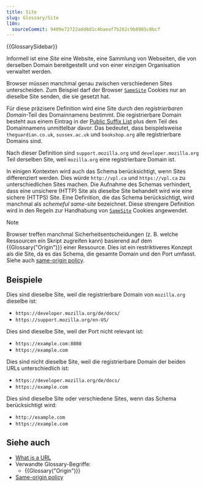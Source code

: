 ```yaml
---
title: Site
slug: Glossary/Site
l10n:
  sourceCommit: 9409e72722add6d1c4baeaf7b262c9b0985c0bcf
---
```


{{GlossarySidebar}}

Informell ist eine _Site_ eine Website, eine Sammlung von Webseiten, die von derselben Domain bereitgestellt und von einer einzigen Organisation verwaltet werden.

Browser müssen manchmal genau zwischen verschiedenen Sites unterscheiden. Zum Beispiel darf der Browser [`SameSite`](/de/docs/Web/HTTP/Headers/Set-Cookie#samesitesamesite-value) Cookies nur an dieselbe Site senden, die sie gesetzt hat.

Für diese präzisere Definition wird eine Site durch den _registrierbaren Domain_-Teil des Domainnamens bestimmt. Die registrierbare Domain besteht aus einem Eintrag in der [Public Suffix List](https://publicsuffix.org/list/) plus dem Teil des Domainnamens unmittelbar davor. Das bedeutet, dass beispielsweise `theguardian.co.uk`, `sussex.ac.uk` und `bookshop.org` alle registrierbare Domains sind.

Nach dieser Definition sind `support.mozilla.org` und `developer.mozilla.org` Teil derselben Site, weil `mozilla.org` eine registrierbare Domain ist.

In einigen Kontexten wird auch das Schema berücksichtigt, wenn Sites differenziert werden. Dies würde `http://vpl.ca` und `https://vpl.ca` zu unterschiedlichen Sites machen. Die Aufnahme des Schemas verhindert, dass eine unsichere (HTTP) Site als dieselbe Site behandelt wird wie eine sichere (HTTPS) Site. Eine Definition, die das Schema berücksichtigt, wird manchmal als _schemeful same-site_ bezeichnet. Diese strengere Definition wird in den Regeln zur Handhabung von [`SameSite`](/de/docs/Web/HTTP/Headers/Set-Cookie#samesitesamesite-value) Cookies angewendet.

> [!NOTE]
> Browser treffen manchmal Sicherheitsentscheidungen (z. B. welche Ressourcen ein Skript zugreifen kann) basierend auf dem {{Glossary("Origin")}} einer Ressource. Dies ist ein restriktiveres Konzept als die Site, da es das Schema, die gesamte Domain und den Port umfasst. Siehe auch [same-origin policy](/de/docs/Web/Security/Same-origin_policy).

## Beispiele

Dies sind dieselbe Site, weil die registrierbare Domain von `mozilla.org` dieselbe ist:

- `https://developer.mozilla.org/de/docs/`
- `https://support.mozilla.org/en-US/`

Dies sind dieselbe Site, weil der Port nicht relevant ist:

- `https://example.com:8080`
- `https://example.com`

Dies sind nicht dieselbe Site, weil die registrierbare Domain der beiden URLs unterschiedlich ist:

- `https://developer.mozilla.org/de/docs/`
- `https://example.com`

Dies sind dieselbe Site oder verschiedene Sites, wenn das Schema berücksichtigt wird:

- `http://example.com`
- `https://example.com`

## Siehe auch

- [What is a URL](/de/docs/Learn/Common_questions/Web_mechanics/What_is_a_URL)
- Verwandte Glossary-Begriffe:
  - {{Glossary("Origin")}}
- [Same-origin policy](/de/docs/Web/Security/Same-origin_policy)

